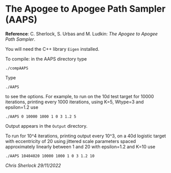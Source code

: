 # The Apogee to Apogee Path Sampler (AAPS)

**Reference**: C. Sherlock, S. Urbas and M. Ludkin: *The Apogee to Apogee Path Sampler*.

You will need the C++ library `Eigen` installed.

To compile: in the AAPS directory type

`./compAAPS`

Type

`./AAPS`

to see the options. For example, to run on the 10d test target for 10000 iterations, printing every 1000 iterations, using K=5, Wtype=3 and epsilon=1.2 use

`./AAPS 0 10000 1000 1 0 3 1.2 5`

Output appears in the `Output` directory.

To run for 10^4 iterations, printing output every 10^3, on a 40d logistic target with eccentricity of 20 using jittered scale parameters spaced approximately linearly between 1 and 20 with epsilon=1.2 and K=10 use

`./AAPS 10404020 10000 1000 1 0 3 1.2 10`

*Chris Sherlock*
*29/11/2022*
